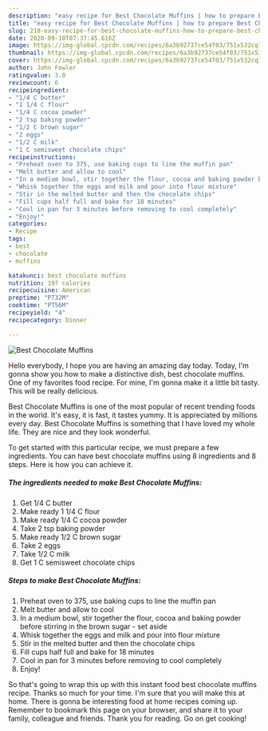 ```yaml
---
description: "easy recipe for Best Chocolate Muffins | how to prepare Best Chocolate Muffins"
title: "easy recipe for Best Chocolate Muffins | how to prepare Best Chocolate Muffins"
slug: 210-easy-recipe-for-best-chocolate-muffins-how-to-prepare-best-chocolate-muffins
date: 2020-09-10T07:37:45.616Z
image: https://img-global.cpcdn.com/recipes/6a3b92737ce54f03/751x532cq70/best-chocolate-muffins-recipe-main-photo.jpg
thumbnail: https://img-global.cpcdn.com/recipes/6a3b92737ce54f03/751x532cq70/best-chocolate-muffins-recipe-main-photo.jpg
cover: https://img-global.cpcdn.com/recipes/6a3b92737ce54f03/751x532cq70/best-chocolate-muffins-recipe-main-photo.jpg
author: John Fowler
ratingvalue: 3.8
reviewcount: 6
recipeingredient:
- "1/4 C butter"
- "1 1/4 C flour"
- "1/4 C cocoa powder"
- "2 tsp baking powder"
- "1/2 C brown sugar"
- "2 eggs"
- "1/2 C milk"
- "1 C semisweet chocolate chips"
recipeinstructions:
- "Preheat oven to 375, use baking cups to line the muffin pan"
- "Melt butter and allow to cool"
- "In a medium bowl, stir together the flour, cocoa and baking powder before stirring in the brown sugar - set aside"
- "Whisk together the eggs and milk and pour into flour mixture"
- "Stir in the melted butter and then the chocolate chips"
- "Fill cups half full and bake for 18 minutes"
- "Cool in pan for 3 minutes before removing to cool completely"
- "Enjoy!"
categories:
- Recipe
tags:
- best
- chocolate
- muffins

katakunci: best chocolate muffins 
nutrition: 197 calories
recipecuisine: American
preptime: "PT32M"
cooktime: "PT56M"
recipeyield: "4"
recipecategory: Dinner

---
```



![Best Chocolate Muffins](https://img-global.cpcdn.com/recipes/6a3b92737ce54f03/751x532cq70/best-chocolate-muffins-recipe-main-photo.jpg)

Hello everybody, I hope you are having an amazing day today. Today, I'm gonna show you how to make a distinctive dish, best chocolate muffins. One of my favorites food recipe. For mine, I'm gonna make it a little bit tasty. This will be really delicious.



Best Chocolate Muffins is one of the most popular of recent trending foods in the world. It's easy, it is fast, it tastes yummy. It is appreciated by millions every day. Best Chocolate Muffins is something that I have loved my whole life. They are nice and they look wonderful.


To get started with this particular recipe, we must prepare a few ingredients. You can have best chocolate muffins using 8 ingredients and 8 steps. Here is how you can achieve it.

<!--inarticleads1-->

##### The ingredients needed to make Best Chocolate Muffins:

1. Get 1/4 C butter
1. Make ready 1 1/4 C flour
1. Make ready 1/4 C cocoa powder
1. Take 2 tsp baking powder
1. Make ready 1/2 C brown sugar
1. Take 2 eggs
1. Take 1/2 C milk
1. Get 1 C semisweet chocolate chips




<!--inarticleads2-->

##### Steps to make Best Chocolate Muffins:

1. Preheat oven to 375, use baking cups to line the muffin pan
1. Melt butter and allow to cool
1. In a medium bowl, stir together the flour, cocoa and baking powder before stirring in the brown sugar - set aside
1. Whisk together the eggs and milk and pour into flour mixture
1. Stir in the melted butter and then the chocolate chips
1. Fill cups half full and bake for 18 minutes
1. Cool in pan for 3 minutes before removing to cool completely
1. Enjoy!




So that's going to wrap this up with this instant food best chocolate muffins recipe. Thanks so much for your time. I'm sure that you will make this at home. There is gonna be interesting food at home recipes coming up. Remember to bookmark this page on your browser, and share it to your family, colleague and friends. Thank you for reading. Go on get cooking!
